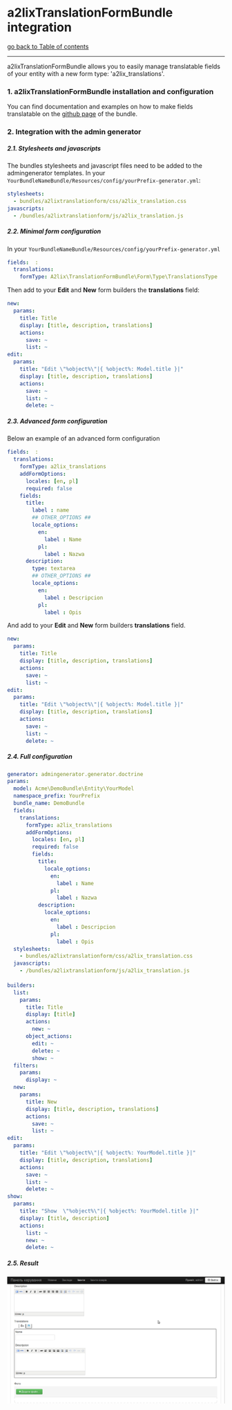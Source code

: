 # a2lixTranslationFormBundle integration

[go back to Table of contents][back-to-index]

-----

a2lixTranslationFormBundle allows you to easily manage translatable fields of your entity with a new form type: 'a2lix_translations'.

### 1. a2lixTranslationFormBundle installation and configuration

You can find documentation and examples on how to make fields translatable on the [github page][a2lix-readme] of the bundle.

### 2. Integration with the admin generator

##### 2.1. Stylesheets and javascripts

The bundles stylesheets and javascript files need to be added to the admingenerator templates. In your `YourBundleNameBundle/Resources/config/yourPrefix-generator.yml`:

```yaml
stylesheets:
  - bundles/a2lixtranslationform/css/a2lix_translation.css
javascripts:
  - /bundles/a2lixtranslationform/js/a2lix_translation.js
```

##### 2.2. Minimal form configuration

In your `YourBundleNameBundle/Resources/config/yourPrefix-generator.yml`

```yaml
fields:  :
  translations:
    formType: A2lix\TranslationFormBundle\Form\Type\TranslationsType

```

Then add to your **Edit** and **New** form builders the **translations** field:
```yaml
new:
  params:
    title: Title
    display: [title, description, translations]
    actions:
      save: ~
      list: ~
edit:
  params:
    title: "Edit \"%object%\"|{ %object%: Model.title }|"
    display: [title, description, translations]
    actions:
      save: ~
      list: ~
      delete: ~
```

##### 2.3. Advanced form configuration

Below an example of an advanced form configuration

```yaml
fields:  :
  translations:
    formType: a2lix_translations
    addFormOptions:
      locales: [en, pl]
      required: false
    fields:
      title:
        label : name
        ## OTHER_OPTIONS ##
        locale_options:
          en:
            label : Name
          pl:
            label : Nazwa
      description:
        type: textarea
        ## OTHER_OPTIONS ##
        locale_options:
          en:
            label : Descripcion
          pl:
            label : Opis
```

And add to your **Edit** and **New** form builders **translations** field.

```yaml
new:
  params:
    title: Title
    display: [title, description, translations]
    actions:
      save: ~
      list: ~
edit:
  params:
    title: "Edit \"%object%\"|{ %object%: Model.title }|"
    display: [title, description, translations]
    actions:
      save: ~
      list: ~
      delete: ~
```

##### 2.4. Full  configuration

```yaml
generator: admingenerator.generator.doctrine
params:
  model: Acme\DemoBundle\Entity\YourModel
  namespace_prefix: YourPrefix
  bundle_name: DemoBundle
  fields:
    translations:
      formType: a2lix_translations
      addFormOptions:
        locales: [en, pl]
        required: false
        fields:
          title:
            locale_options:
              en:
                label : Name
              pl:
                label : Nazwa
          description:
            locale_options:
              en:
                label : Descripcion
              pl:
                label : Opis
  stylesheets:
    - bundles/a2lixtranslationform/css/a2lix_translation.css
  javascripts:
    - /bundles/a2lixtranslationform/js/a2lix_translation.js

builders:
  list:
    params:
      title: Title
      display: [title]
      actions:
        new: ~
      object_actions:
        edit: ~
        delete: ~
        show: ~
  filters:
    params:
      display: ~
  new:
    params:
      title: New
      display: [title, description, translations]
      actions:
        save: ~
        list: ~
edit:
  params:
    title: "Edit \"%object%\"|{ %object%: YourModel.title }|"
    display: [title, description, translations]
    actions:
      save: ~
      list: ~
      delete: ~
show:
  params:
    title: "Show  \"%object%\"|{ %object%: YourModel.title }|"
    display: [title, description]
    actions:
      list: ~
      new: ~
      delete: ~
```

##### 2.5. Result

![i18n form](images/a2lix-integrations.png)


[back-to-index]: ../documentation.md
[a2lix-readme]: https://github.com/a2lix/TranslationFormBundle